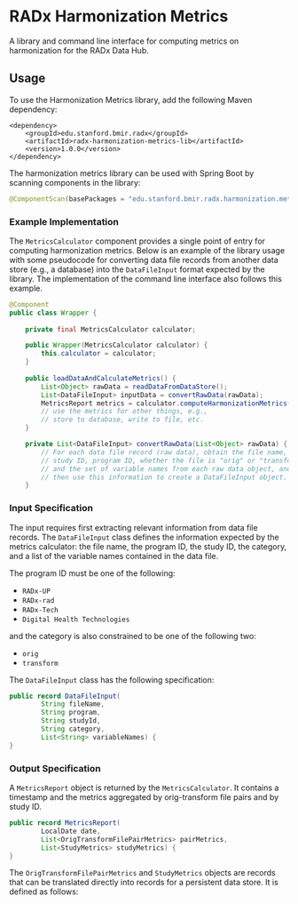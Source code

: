 # RADx Harmonization Metrics

A library and command line interface for computing metrics on harmonization for the RADx Data Hub.

## Usage

To use the Harmonization Metrics library, add the following Maven dependency:

```
<dependency>
    <groupId>edu.stanford.bmir.radx</groupId>
    <artifactId>radx-harmonization-metrics-lib</artifactId>
    <version>1.0.0</version>
</dependency>
```

The harmonization metrics library can be used with Spring Boot by scanning components
in the library:
```java
@ComponentScan(basePackages = "edu.stanford.bmir.radx.harmonization.metrics")
```

### Example Implementation

The `MetricsCalculator` component provides a single point of entry for computing
harmonization metrics.
Below is an example of the library usage with some pseudocode for converting
data file records from another data store (e.g., a database) into the `DataFileInput`
format expected by the library.
The implementation of the command line interface also follows this example.
```java
@Component
public class Wrapper {
    
    private final MetricsCalculator calculator;

    public Wrapper(MetricsCalculator calculator) {
        this.calculator = calculator;
    }
    
    public loadDataAndCalculateMetrics() {
        List<Object> rawData = readDataFromDataStore();
        List<DataFileInput> inputData = convertRawData(rawData);
        MetricsReport metrics = calculator.computeHarmonizationMetrics(inputData);
        // use the metrics for other things, e.g., 
        // store to database, write to file, etc.
    }

    private List<DataFileInput> convertRawData(List<Object> rawData) {
        // For each data file record (raw data), obtain the file name,
        // study ID, program ID, whether the file is "orig" or "transform",
        // and the set of variable names from each raw data object, and
        // then use this information to create a DataFileInput object.
    }
```

### Input Specification

The input requires first extracting relevant information from data file records.
The `DataFileInput` class defines the information expected by the metrics
calculator: the file name, the program ID, the study ID, the category, and a
list of the variable names contained in the data file.

The program ID must be one of the following:
- `RADx-UP`
- `RADx-rad`
- `RADx-Tech`
- `Digital Health Technologies`

and the category is also constrained to be one of the following two:
- `orig`
- `transform`

The `DataFileInput` class has the following specification:

```java
public record DataFileInput(
        String fileName,
        String program,
        String studyId,
        String category,
        List<String> variableNames) {
}
```

### Output Specification
A `MetricsReport` object is returned by the `MetricsCalculator`. 
It contains a timestamp and the metrics aggregated by orig-transform
file pairs and by study ID.

```java
public record MetricsReport(
        LocalDate date,
        List<OrigTransformFilePairMetrics> pairMetrics,
        List<StudyMetrics> studyMetrics) {
}
```

The `OrigTransformFilePairMetrics` and `StudyMetrics` objects are records
that can be translated directly into records for a persistent data store.
It is defined as follows:

